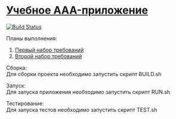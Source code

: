# [Учебное AAA-приложение](https://kozlyakov-m.github.io/AAA-App/)
[![Build Status](https://travis-ci.org/kozlyakov-m/AAA-App.svg?branch=master)](https://travis-ci.org/kozlyakov-m/AAA-App)

Планы выполнения:  
1. [Первый набор требований](../ROADMAP1.*)  
2. [Второй набор требований](../ROADMAP2.*)

Сборка:  
Для сборки проекта необходимо запустить скрипт BUILD.sh 

Запуск:  
Для запуска приложения необходимо запустить скрипт RUN.sh

Тестирование:  
Для запуска тестов необходимо запустить скрипт TEST.sh
